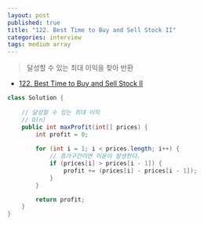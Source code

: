 ```yaml
---
layout: post
published: true
title: "122. Best Time to Buy and Sell Stock II"
categories: interview
tags: medium array 
---
```


> 달성할 수 있는 최대 이익을 찾아 반환

- [122. Best Time to Buy and Sell Stock II](https://leetcode.com/problems/best-time-to-buy-and-sell-stock-ii/)


```java
class Solution {
    
    // 달성할 수 있는 최대 이익
    // O(n)
    public int maxProfit(int[] prices) {
        int profit = 0;
        
        for (int i = 1; i < prices.length; i++) {
            // 증가구간이면 이윤이 발생한다.
            if (prices[i] > prices[i - 1]) {
                profit += (prices[i] - prices[i - 1]);
            }
        }

        return profit;
    }
}
```
